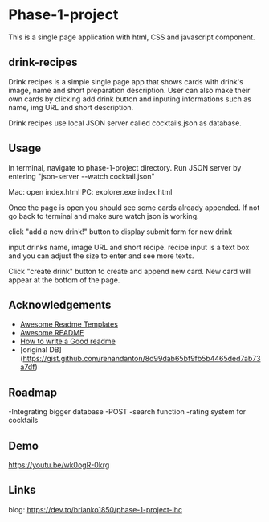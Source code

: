 # Phase-1-project

This is a single page application with html, CSS and javascript component.

## drink-recipes

Drink recipes is a simple single page app that shows cards with drink's image, name and short preparation description. 
User can also make their own cards by clicking add drink button and inputing informations such as name, img URL and short description. 

Drink recipes use local JSON server called cocktails.json as database.

## Usage
In terminal, navigate to phase-1-project directory.
Run JSON server by entering "json-server --watch cocktail.json"

Mac: open index.html
PC: explorer.exe index.html

Once the page is open you should see some cards already appended. If not go back to terminal and make sure watch json is working.

click "add a new drink!" button to display submit form for new drink

input drinks name, image URL and short recipe. recipe input is a text box and you can adjust the size to enter and see more texts.

Click "create drink" button to create and append new card. New card will appear at the bottom of the page.

## Acknowledgements

 - [Awesome Readme Templates](https://awesomeopensource.com/project/elangosundar/awesome-README-templates)
 - [Awesome README](https://github.com/matiassingers/awesome-readme)
 - [How to write a Good readme](https://bulldogjob.com/news/449-how-to-write-a-good-readme-for-your-github-project)
 - [original DB] (https://gist.github.com/renandanton/8d99dab65bf9fb5b4465ded7ab73a7df)


## Roadmap

-Integrating bigger database
-POST
-search function
-rating system for cocktails

## Demo
https://youtu.be/wk0ogR-0krg
## Links

blog: https://dev.to/brianko1850/phase-1-project-lhc
